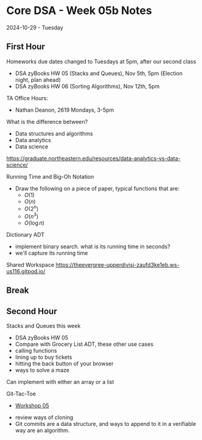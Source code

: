 # Core DSA - Week 05b Notes
2024-10-29 - Tuesday

## First Hour

Homeworks due dates changed to Tuesdays at 5pm, after our second class
* DSA zyBooks HW 05 (Stacks and Queues), Nov 5th, 5pm (Election night, plan ahead) 
* DSA zyBooks HW 06 (Sorting Algorithms), Nov 12th, 5pm

TA Office Hours:
* Nathan Deanon, 2619 Mondays, 3-5pm

What is the difference between?
* Data structures and algorithms
* Data analytics
* Data science

https://graduate.northeastern.edu/resources/data-analytics-vs-data-science/

Running Time and Big-Oh Notation
* Draw the following on a piece of paper, typical functions that are:
	* $O(1)$
	* $O(n)$
	* $O(2^n)$
	* $O(n^3)$
	* $O(\log n)$

Dictionary ADT
* implement binary search. what is its running time in seconds?
* we'll capture its running time

Shared Workspace
https://theevergree-upperdivisi-zaufd3ke1eb.ws-us116.gitpod.io/

## Break

## Second Hour

Stacks and Queues this week
* DSA zyBooks HW 05
* Compare with Grocery List ADT, these other use cases
* calling functions
* lining up to buy tickets
* hitting the back button of your browser
* ways to solve a maze


Can implement with either an array or a list

Git-Tac-Toe
* [Workshop 05]()
- review ways of cloning
- Git commits are a data structure, and ways to append to it in a verifiable way are an algorithm.
